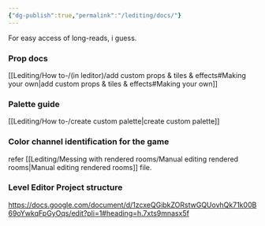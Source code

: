 ```yaml
---
{"dg-publish":true,"permalink":"/lediting/docs/"}
---
```


For easy access of long-reads, i guess.
### Prop docs
[[Lediting/How to-/(in leditor)/add custom props & tiles & effects#Making your own\|add custom props & tiles & effects#Making your own]]

### Palette guide
[[Lediting/How to-/create custom palette\|create custom palette]]

### Color channel identification for the game
refer [[Lediting/Messing with rendered rooms/Manual editing rendered rooms\|Manual editing rendered rooms]] file.

### Level Editor Project structure
https://docs.google.com/document/d/1zcxeQGibkZORstwGQUovhQk71k00B69oYwkqFpGyOqs/edit?pli=1#heading=h.7xts9mnasx5f